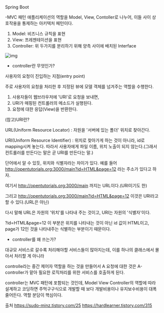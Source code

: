 Spring Boot 

-MVC 패턴
애플리케이션의 역할을 Model, View, Contoller로 나누어, 이들 사이 상호작용을 통제하는 아키텍처 페턴이다.
1. Model: 비즈니스 규칙을 표현
2. View: 프레젠테이션을 표현
3. Controller: 위 두가지를 분리하기 위해 양측 사이에 배치된 Interface

![img](https://img1.daumcdn.net/thumb/R1280x0/?scode=mtistory2&fname=https%3A%2F%2Fblog.kakaocdn.net%2Fdn%2F6QO4D%2FbtrbhYYpWHL%2FjtSpTqBF8UbUbkili88bVk%2Fimg.png)


- controller란 무엇인가?

사용자의 요청이 진입하는 지점(entry point)

주로 사용자의 요청을 처리한 후 지정된 뷰에 모델 객체를 넘겨주는 역할을 수행한다.
1. 사용자들이 웹브라우저에 'URI'로 요청을 보내면,
2. URI가 매핑된 컨트롤러의 메소드가 실행된다.
3. 요청에 대한 응답(View)을 반환한다.



(참고)URI란?

URL(Uniform Resource Locator) : 자원을 '서버에 있는 폴더' 위치로 찾아간다.

URI(Uniform Resource Identifier) : 위치로 찾아가게 하는 것이 아니라, id로 mapping시켜 놓는다. 따라서 사용자에게 파일 이름, 위치 노출이 되지 않는다.(그래서 컨트롤러를 만든다는 말은 곧 URI를 만든다는 말.)

단어에서 알 수 있듯, 위치와 식별자라는 차이가 있다.
예를 들어 http://opentutorials.org:3000/main?id=HTML&page=12 라는 주소가 있다고 하자.

여기서 http://opentutorials.org:3000/main 까지는 URL이다.(URI이기도 한)

그리고 http://opentutorials.org:3000/main?id=HTML&page=12 이것은 URI라고 할 수 있다.(URL은 아닌)

다시 말해 URL은 자원의 '위치'를 나타내 주는 것이고, URI는 자원의 '식별자'이다.

?id=HTML&page=12 이 부분은 위치를 나타내는 것이 아닌 id 값이 HTML이고, page가 12인 것을 나타내주는 식별하는 부분이기 때문이다.



- controller를 왜 쓰는가?

대규모 서비스로 갈수록 처리해야할 서비스들이 많아지는데, 이를 하나의 클래스에서 몰아서 처리할 게 아니라 

controlle라는 중간 제어자 역할을 하는 것을 만들어서 A 요청에 대한 것은 A-controller가 맡아 필요한 로직처리를 위한 서비스를 호출하게 된다.

controller는 MVC 패턴에 포함되는 것인데, Model View Controller의 역할에 따라 설계하고 코딩하면 주먹구구식으로 개발할 때 보다 개발비용이나 유지보수비용이 대폭 줄어든다. 역할 분담이 핵심이다.

출처 
https://sudo-minz.tistory.com/25
https://hardlearner.tistory.com/315

